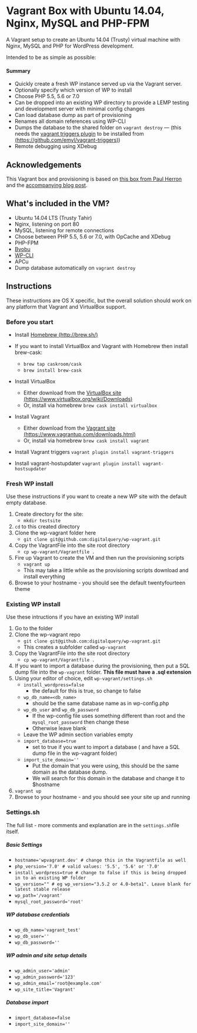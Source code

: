 # Vagrant Box with Ubuntu 14.04, Nginx, MySQL and PHP-FPM

A Vagrant setup to create an Ubuntu 14.04 (Trusty) virtual machine with Nginx, MySQL and PHP for WordPress development.

Intended to be as simple as possible:


#### Summary

* Quickly create a fresh WP instance served up via the Vagrant server.
* Optionally specify which version of WP to install
* Choose PHP 5.5, 5.6 or 7.0
* Can be dropped into an existing WP directory to provide a LEMP testing and development server with minimal config changes
* Can load database dump as part of provisioning
* Renames all domain references using WP-CLI
* Dumps the database to the shared folder on `vagrant destroy` — (this needs the [vagrant triggers plugin](https://github.com/emyl/vagrant-triggers) to be installed from [(https://github.com/emyl/vagrant-triggers)](https://github.com/emyl/vagrant-triggers))
* Remote debugging using XDebug

## Acknowledgements

This Vagrant box and provisioning is based on [this box from Paul Herron](https://github.com/paulherron/vagrant_precise32_nginx_mysql_php-fpm) and the [accompanying blog post](http://paulherron.com/blog/making_your_own_vagrant_wordpress_box/).

## What's included in the VM?

* Ubuntu 14.04 LTS (Trusty Tahir)
* Nginx, listening on port 80
* MySQL, listening for remote connections
* Choose between  PHP 5.5, 5.6 or 7.0, with OpCache and XDebug
* PHP-FPM
* [Byobu](http://byobu.co/)
* [WP-CLI](wp-cli.org)
* APCu
* Dump database automatically on `vagrant destroy`


## Instructions

These instructions are OS X specific, but the overall solution should work on any platform that Vagrant and VirtualBox support.

### Before you start

* Install [Homebrew (http://brew.sh/)](http://brew.sh/)
* If you want to install VirtualBox and Vagrant with Homebrew then install brew-cask:
	* `brew tap caskroom/cask`
	* `brew install brew-cask`

* Install VirtualBox
	* Either download from the [VirtualBox site (https://www.virtualbox.org/wiki/Downloads)](https://www.virtualbox.org/wiki/Downloads)
	* Or, install via homebrew `brew cask install virtualbox`

* Install Vagrant
	* Either download from the [Vagrant site (https://www.vagrantup.com/downloads.html)](https://www.vagrantup.com/downloads.html)
	* Or, install via homebrew `brew cask install vagrant`

* Install Vagrant triggers `vagrant plugin install vagrant-triggers`
* Install vagrant-hostupdater `vagrant plugin install vagrant-hostsupdater`



### Fresh WP install

Use these instructions if you want to create a new WP site with the default empty database.

1. Create directory for the site:
	* `mkdir testsite`
1. `cd` to this created directory
1.  Clone the wp-vagrant folder here
	* `git clone git@github.com:digitalquery/wp-vagrant.git`
1. Copy the VagrantFile into the site root directory
	* `cp wp-vagrant/Vagrantfile .`
1. Fire up Vagrant to create the VM and then run the provisioning scripts
	* `vagrant up`
	* This may take a little while as the provisioning scripts download and install everything
1. Browse to your hostname - you should see the default twentyfourteen theme


### Existing WP install

Use these intructions if you have an existing WP install

1. Go to the folder
1. Clone the wp-vagrant repo
	* `git clone git@github.com:digitalquery/wp-vagrant.git`
	* This creates a subfolder called `wp-vagrant`
1. Copy the VagrantFile into the site root directory
	* `cp wp-vagrant/Vagrantfile .`
1. If you want to import a database during the provisioning, then put a SQL dump file into the `wp-vagrant` folder. **This file must have a .sql extension**
1. Using your editor of choice, edit `wp-vagrant/settings.sh`
	* `install_wordpress=false `
		* the default for this is true, so change to false
	* `wp_db_name=<db_name>`
		* should be the same database name as in wp-config.php
	* `wp_db_user` and `wp_db_password`
		* If the wp-config file uses something different than root and the `mysql_root_password` then change these
		* Otherwise leave blank
	* Leave the WP admin section variables empty
	* `import_database=true`
		* set to true if you want to import a database ( and have a SQL dump file in the wp-vagrant folder)
	* `import_site_domain=''`
		* Put the domain that you were using, this should be the same domain as the database dump.
		* We will search for this domain in the database and change it to $hostname
1. `vagrant up`
1. Browse to your hostname - and you should see your site up and running


### Settings.sh

The full list - more comments and explanation are in the `settings.sh`file itself. 

##### Basic Settings
* `hostname='wpvagrant.dev' # change this in the Vagrantfile as well`
* `php_version='7.0' # valid values: '5.5', '5.6' or '7.0'`
* `install_wordpress=true # change to false if this is being dropped in to an existing WP folder `
* `wp_version="" # eg wp_version="3.5.2 or 4.0-beta1". Leave blank for latest stable release` 
* `wp_path='/vagrant'`
* `mysql_root_password='root'`

##### WP database credentials
* `wp_db_name='vagrant_test'`
* `wp_db_user=''`
* `wp_db_password=''`

##### WP admin and site setup details
* `wp_admin_user='admin'`
* `wp_admin_password='123'`
* `wp_admin_email='root@example.com'`
* `wp_site_title='Vagrant'`

##### Database import
* `import_database=false`
* `import_site_domain=''`
